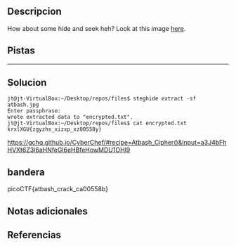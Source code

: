 ## Descripcion
How about some hide and seek heh? Look at this image [here](https://artifacts.picoctf.net/c/240/atbash.jpg).

## Pistas 
****** 
## Solucion
```
jt@jt-VirtualBox:~/Desktop/repos/files$ steghide extract -sf atbash.jpg 
Enter passphrase: 
wrote extracted data to "encrypted.txt".
jt@jt-VirtualBox:~/Desktop/repos/files$ cat encrypted.txt 
krxlXGU{zgyzhs_xizxp_xz00558y}
```

https://gchq.github.io/CyberChef/#recipe=Atbash_Cipher()&input=a3J4bFhHVXt6Z3l6aHNfeGl6eHBfeHowMDU1OHl9

## bandera
picoCTF{atbash_crack_ca00558b}

## Notas adicionales 

## Referencias